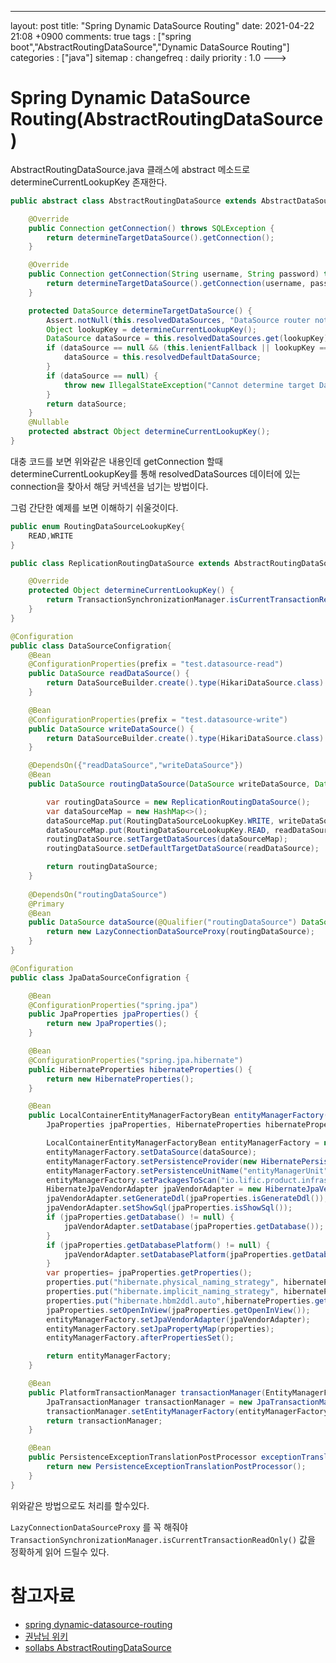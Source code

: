 ---
layout: post
title: "Spring Dynamic DataSource Routing"
date: 2021-04-22 21:08 +0900
comments: true
tags : ["spring boot","AbstractRoutingDataSource","Dynamic DataSource Routing"]
categories : ["java"]
sitemap :
changefreq : daily
priority : 1.0
--->
# Spring Dynamic DataSource Routing(AbstractRoutingDataSource)

AbstractRoutingDataSource.java 클래스에 abstract 메소드로 determineCurrentLookupKey 존재한다.

```java
public abstract class AbstractRoutingDataSource extends AbstractDataSource implements InitializingBean {

    @Override
    public Connection getConnection() throws SQLException {
        return determineTargetDataSource().getConnection();
    }

    @Override
    public Connection getConnection(String username, String password) throws SQLException {
        return determineTargetDataSource().getConnection(username, password);
    }

    protected DataSource determineTargetDataSource() {
        Assert.notNull(this.resolvedDataSources, "DataSource router not initialized");
        Object lookupKey = determineCurrentLookupKey();
        DataSource dataSource = this.resolvedDataSources.get(lookupKey);
        if (dataSource == null && (this.lenientFallback || lookupKey == null)) {
            dataSource = this.resolvedDefaultDataSource;
        }
        if (dataSource == null) {
            throw new IllegalStateException("Cannot determine target DataSource for lookup key [" + lookupKey + "]");
        }
        return dataSource;
    }
    @Nullable
    protected abstract Object determineCurrentLookupKey();
}
```
대충 코드를 보면 위와같은 내용인데 getConnection 할때 determineCurrentLookupKey를 통해 resolvedDataSources 데이터에 있는 connection을 찾아서 해당 커넥션을 넘기는 방법이다.

그럼 간단한 예제를 보면 이해하기 쉬울것이다.

```java
public enum RoutingDataSourceLookupKey{
    READ,WRITE
}

public class ReplicationRoutingDataSource extends AbstractRoutingDataSource {

    @Override
    protected Object determineCurrentLookupKey() {
        return TransactionSynchronizationManager.isCurrentTransactionReadOnly() ? RoutingDataSourceLookupKey.READ : RoutingDataSourceLookupKey.WRITE;
    }
}

@Configuration
public class DataSourceConfigration{
    @Bean
    @ConfigurationProperties(prefix = "test.datasource-read")
    public DataSource readDataSource() {
        return DataSourceBuilder.create().type(HikariDataSource.class).build();
    }

    @Bean
    @ConfigurationProperties(prefix = "test.datasource-write")
    public DataSource writeDataSource() {
        return DataSourceBuilder.create().type(HikariDataSource.class).build();
    }

    @DependsOn({"readDataSource","writeDataSource"})
    @Bean
    public DataSource routingDataSource(DataSource writeDataSource, DataSource readDataSource) {

        var routingDataSource = new ReplicationRoutingDataSource();
        var dataSourceMap = new HashMap<>();
        dataSourceMap.put(RoutingDataSourceLookupKey.WRITE, writeDataSource);
        dataSourceMap.put(RoutingDataSourceLookupKey.READ, readDataSource);
        routingDataSource.setTargetDataSources(dataSourceMap);
        routingDataSource.setDefaultTargetDataSource(readDataSource);

        return routingDataSource;
    }
    
    @DependsOn("routingDataSource")
    @Primary
    @Bean
    public DataSource dataSource(@Qualifier("routingDataSource") DataSource routingDataSource) {
        return new LazyConnectionDataSourceProxy(routingDataSource);
    }
}

@Configuration
public class JpaDataSourceConfigration {

    @Bean
    @ConfigurationProperties("spring.jpa")
    public JpaProperties jpaProperties() {
        return new JpaProperties();
    }

    @Bean
    @ConfigurationProperties("spring.jpa.hibernate")
    public HibernateProperties hibernateProperties() {
        return new HibernateProperties();
    }

    @Bean
    public LocalContainerEntityManagerFactoryBean entityManagerFactory(DataSource dataSource,
        JpaProperties jpaProperties, HibernateProperties hibernateProperties) {

        LocalContainerEntityManagerFactoryBean entityManagerFactory = new LocalContainerEntityManagerFactoryBean();
        entityManagerFactory.setDataSource(dataSource);
        entityManagerFactory.setPersistenceProvider(new HibernatePersistenceProvider());
        entityManagerFactory.setPersistenceUnitName("entityManagerUnit");
        entityManagerFactory.setPackagesToScan("io.lific.product.infrastructure.jpa");
        HibernateJpaVendorAdapter jpaVendorAdapter = new HibernateJpaVendorAdapter();
        jpaVendorAdapter.setGenerateDdl(jpaProperties.isGenerateDdl());
        jpaVendorAdapter.setShowSql(jpaProperties.isShowSql());
        if (jpaProperties.getDatabase() != null) {
            jpaVendorAdapter.setDatabase(jpaProperties.getDatabase());
        }
        if (jpaProperties.getDatabasePlatform() != null) {
            jpaVendorAdapter.setDatabasePlatform(jpaProperties.getDatabasePlatform());
        }
        var properties= jpaProperties.getProperties();
        properties.put("hibernate.physical_naming_strategy", hibernateProperties.getNaming().getPhysicalStrategy());
        properties.put("hibernate.implicit_naming_strategy", hibernateProperties.getNaming().getImplicitStrategy());
        properties.put("hibernate.hbm2ddl.auto",hibernateProperties.getDdlAuto());
        jpaProperties.setOpenInView(jpaProperties.getOpenInView());
        entityManagerFactory.setJpaVendorAdapter(jpaVendorAdapter);
        entityManagerFactory.setJpaPropertyMap(properties);
        entityManagerFactory.afterPropertiesSet();

        return entityManagerFactory;
    }

    @Bean
    public PlatformTransactionManager transactionManager(EntityManagerFactory entityManagerFactory) {
        JpaTransactionManager transactionManager = new JpaTransactionManager();
        transactionManager.setEntityManagerFactory(entityManagerFactory);
        return transactionManager;
    }

    @Bean
    public PersistenceExceptionTranslationPostProcessor exceptionTranslationPostProcessor() {
        return new PersistenceExceptionTranslationPostProcessor();
    }
}


```

위와같은 방법으로도 처리를 할수있다.

`LazyConnectionDataSourceProxy` 를 꼭 해줘야 `TransactionSynchronizationManager.isCurrentTransactionReadOnly()` 값을 정확하게 읽어 드릴수 있다.



# 참고자료
* [spring dynamic-datasource-routing](https://spring.io/blog/2007/01/23/dynamic-datasource-routing)
* [권남님 위키](https://kwonnam.pe.kr/wiki/springframework/abstractroutingdatasource)  
* [sollabs AbstractRoutingDataSource](https://www.sollabs.tech/AbstractRoutingDataSource)
